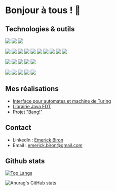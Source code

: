 # Bonjour à tous ! 👋

## Technologies & outils

![](https://img.shields.io/badge/Debian-informationals?style=flat&logo=Debian&color=A81D33&logoColor=FFF)
![](https://img.shields.io/badge/Ubuntu-informationals?style=flat&logo=Ubuntu&color=E95420&logoColor=FFF)
![](https://img.shields.io/badge/Windows-informationals?style=flat&logo=windows&color=0078D6&logoColor=FFF)

![](https://img.shields.io/badge/Java-informationals?style=flat&logo=java&color=007396&logoColor=FFF)
![](https://img.shields.io/badge/Python-informationals?style=flat&logo=python&color=3776AB&logoColor=FFF)
![](https://img.shields.io/badge/HTML5-informationals?style=flat&logo=html5&color=E34F26&logoColor=FFF)
![](https://img.shields.io/badge/CSS3-informationals?style=flat&logo=css3&color=1572B6&logoColor=FFF)
![](https://img.shields.io/badge/JavaScript-informationals?style=flat&logo=javascript&color=C7B61A&logoColor=FFF)
![](https://img.shields.io/badge/PHP-informationals?style=flat&logo=php&color=777BB4&logoColor=FFF)
![](https://img.shields.io/badge/C-informationals?style=flat&logo=c&color=9DADBF&logoColor=FFF)
![](https://img.shields.io/badge/MySQL-informationals?style=flat&logo=mysql&color=4479A1&logoColor=FFF)
![](https://img.shields.io/badge/Scala-informationals?style=flat&logo=scala&color=DC322F&logoColor=FFF)
![](https://img.shields.io/badge/Android-informationals?style=flat&logo=android&color=3DDC84&logoColor=FFF)

![](https://img.shields.io/badge/Git-informationals?style=flat&logo=git&color=F05032&logoColor=FFF)
![](https://img.shields.io/badge/GitHub-informationals?style=flat&logo=github&color=181717&logoColor=FFF)
![](https://img.shields.io/badge/GitLab-informationals?style=flat&logo=gitlab&color=FCA121&logoColor=FFF)
![](https://img.shields.io/badge/Maven-informationals?style=flat&logo=apachemaven&color=C71A36&logoColor=FFF)
![](https://img.shields.io/badge/Gradle-informationals?style=flat&logo=gradle&color=02303A&logoColor=FFF)

![](https://img.shields.io/badge/IntelliJ%20Idea-informationals?style=flat&logo=intellijidea&color=C40D5E&logoColor=FFF)
![](https://img.shields.io/badge/WebStorm-informationals?style=flat&logo=webstorm&color=00CED8&logoColor=FFF)
![](https://img.shields.io/badge/PyCharm-informationals?style=flat&logo=pycharm&color=A4AB29&logoColor=FFF)
![](https://img.shields.io/badge/Android%20Studio-informationals?style=flat&logo=androidstudio&color=3DDC84&logoColor=FFF)
![](https://img.shields.io/badge/Visual%20Studio%20Code-informationals?style=flat&logo=visualstudiocode&color=007ACC&logoColor=FFF)

## Mes réalisations

- [Interface pour automates et machine de Turing](https://emerick-biron.github.io/portfolio/pages/realisations.html#atmt-mt)
- [Librairie Java EDT](https://emerick-biron.github.io/portfolio/pages/realisations.html#edt)
- [Projet "Bang!"](https://emerick-biron.github.io/portfolio/pages/realisations.html#bang)

## Contact

- LinkedIn : [Emerick Biron](https://www.linkedin.com/in/emerick-biron-90630b1b7/)
- Email : [emerick.biron@gmail.com](mailto:emerick.biron@gmail.com)

## Github stats

[![Top Langs](https://github-readme-stats.vercel.app/api/top-langs/?username=emerick-biron&layout=compact&theme=radical)](https://github.com/anuraghazra/github-readme-stats)

![Anurag's GitHub stats](https://github-readme-stats.vercel.app/api?username=emerick-biron&show_icons=true&theme=radical)
